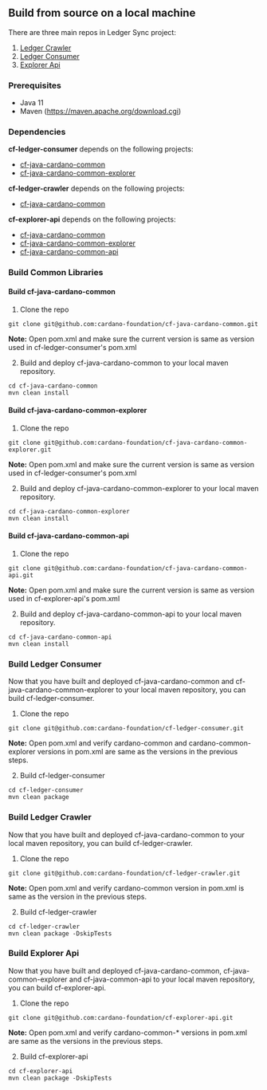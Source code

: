 ## Build from source on a local machine

There are three main repos in Ledger Sync project:
1. [Ledger Crawler](https://github.com/cardano-foundation/cf-ledger-crawler.git)
2. [Ledger Consumer](https://github.com/cardano-foundation/cf-ledger-consumer)
3. [Explorer Api](https://github.com/cardano-foundation/cf-explorer-api)

### Prerequisites
- Java 11
- Maven (https://maven.apache.org/download.cgi)

### Dependencies
**cf-ledger-consumer** depends on the following projects:
- [cf-java-cardano-common](https://github.com/cardano-foundation/cf-java-cardano-common.git)
- [cf-java-cardano-common-explorer](https://github.com/cardano-foundation/cf-java-cardano-common-explorer.git)

**cf-ledger-crawler** depends on the following projects:
- [cf-java-cardano-common](https://github.com/cardano-foundation/cf-java-cardano-common.git)

**cf-explorer-api** depends on the following projects:
- [cf-java-cardano-common](https://github.com/cardano-foundation/cf-java-cardano-common.git)
- [cf-java-cardano-common-explorer](https://github.com/cardano-foundation/cf-java-cardano-common-explorer.git)
- [cf-java-cardano-common-api](https://github.com/cardano-foundation/cf-java-cardano-common-api)

### Build Common Libraries

#### Build cf-java-cardano-common

1. Clone the repo

```shell
git clone git@github.com:cardano-foundation/cf-java-cardano-common.git
```

**Note:** Open pom.xml and make sure the current version is same as version used in cf-ledger-consumer's pom.xml

2. Build and deploy cf-java-cardano-common to your local maven repository.

```shell
cd cf-java-cardano-common
mvn clean install
```

#### Build cf-java-cardano-common-explorer

1. Clone the repo

```shell
git clone git@github.com:cardano-foundation/cf-java-cardano-common-explorer.git
```

**Note:** Open pom.xml and make sure the current version is same as version used in cf-ledger-consumer's pom.xml

2. Build and deploy cf-java-cardano-common-explorer to your local maven repository.

```shell
cd cf-java-cardano-common-explorer
mvn clean install
```

#### Build cf-java-cardano-common-api
1. Clone the repo

```shell
git clone git@github.com:cardano-foundation/cf-java-cardano-common-api.git
```

**Note:** Open pom.xml and make sure the current version is same as version used in cf-explorer-api's pom.xml

2. Build and deploy cf-java-cardano-common-api to your local maven repository.

```shell
cd cf-java-cardano-common-api
mvn clean install
```

### Build Ledger Consumer
Now that you have built and deployed cf-java-cardano-common and cf-java-cardano-common-explorer to your local maven repository, you can build cf-ledger-consumer.

1. Clone the repo

```shell
git clone git@github.com:cardano-foundation/cf-ledger-consumer.git
```

**Note:** Open pom.xml and verify cardano-common and cardano-common-explorer versions in pom.xml are same as the versions 
in the previous steps.

2. Build cf-ledger-consumer

```shell
cd cf-ledger-consumer
mvn clean package
```

### Build Ledger Crawler 
Now that you have built and deployed cf-java-cardano-common to your local maven repository, you can build cf-ledger-crawler.

1. Clone the repo

```shell
git clone git@github.com:cardano-foundation/cf-ledger-crawler.git
```

**Note:** Open pom.xml and verify cardano-common version in pom.xml is same as the version in the previous steps.

2. Build cf-ledger-crawler

```shell
cd cf-ledger-crawler
mvn clean package -DskipTests
```

### Build Explorer Api
Now that you have built and deployed cf-java-cardano-common, cf-java-common-explorer and cf-java-common-api to your local maven repository, you can build cf-explorer-api.

1. Clone the repo

```shell
git clone git@github.com:cardano-foundation/cf-explorer-api.git
```

**Note:** Open pom.xml and verify cardano-common-* versions in pom.xml are same as the versions in the previous steps.

2. Build cf-explorer-api

```shell
cd cf-explorer-api
mvn clean package -DskipTests
```
